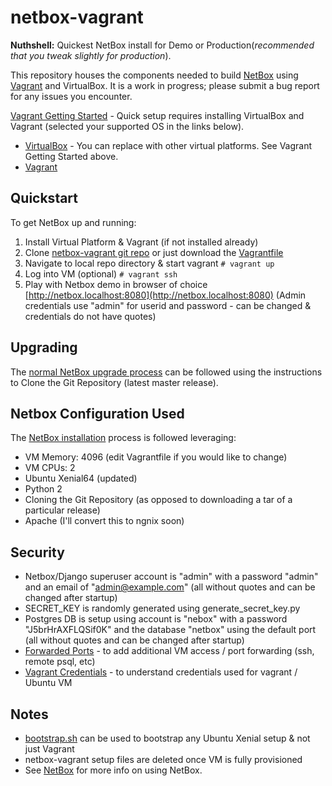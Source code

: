 # netbox-vagrant

**Nuthshell:** Quickest NetBox install for Demo or Production(*recommended that you tweak slightly for production*).

This repository houses the components needed to build [NetBox](https://github.com/digitalocean/netbox/) using [Vagrant](https://www.vagrantup.com/intro/index.html) and VirtualBox. It is a work in progress; please submit a bug report for any issues you encounter.

[Vagrant Getting Started](https://www.vagrantup.com/intro/getting-started/index.html) - Quick setup requires installing VirtualBox and Vagrant (selected your supported OS in the links below).

  * [VirtualBox](https://www.virtualbox.org/wiki/Downloads) - You can replace with other virtual platforms.  See Vagrant Getting Started above.
  * [Vagrant](https://www.vagrantup.com/downloads.html)

## Quickstart

To get NetBox up and running:

 1. Install Virtual Platform & Vagrant (if not installed already)
 2. Clone [netbox-vagrant git repo](https://github.com/ryanmerolle/netbox-vagrant/) or just download the [Vagrantfile](Vagrantfile)
 3. Navigate to local repo directory & start vagrant
```# vagrant up```
 4. Log into VM (optional)
```# vagrant ssh```
 5. Play with Netbox demo in browser of choice [http://netbox.localhost:8080](http://netbox.localhost:8080) (Admin credentials use "admin" for userid and password - can be changed & credentials do not have quotes)

## Upgrading
The [normal NetBox upgrade process](https://github.com/digitalocean/netbox/blob/develop/docs/installation/upgrading.md) can be followed using the instructions to Clone the Git Repository (latest master release).

## Netbox Configuration Used
The [NetBox installation](https://github.com/digitalocean/netbox/blob/develop/docs/installation/netbox.md) process is followed leveraging:

* VM Memory: 4096 (edit Vagrantfile if you would like to change)
* VM CPUs: 2
* Ubuntu Xenial64 (updated)
* Python 2
* Cloning the Git Repository (as opposed to downloading a tar of a particular release)
* Apache (I'll convert this to ngnix soon)

## Security
* Netbox/Django superuser account is "admin" with a password "admin" and an email of "admin@example.com" (all without quotes and can be changed after startup)
* SECRET_KEY is randomly generated using generate_secret_key.py
* Postgres DB is setup using account is "nebox" with a password "J5brHrAXFLQSif0K" and the database "netbox" using the default port (all without quotes and can be changed after startup)
* [Forwarded Ports](https://www.vagrantup.com/docs/networking/forwarded_ports.html) - to add additional VM access / port forwarding (ssh, remote psql, etc)
* [Vagrant Credentials](https://www.vagrantup.com/docs/boxes/base.html#default-user-settings) - to understand credentials used for vagrant / Ubuntu VM

## Notes
* [bootstrap.sh](bootstrap.sh) can be used to bootstrap any Ubuntu Xenial setup & not just Vagrant
* netbox-vagrant setup files are deleted once VM is fully provisioned
* See [NetBox](https://github.com/digitalocean/netbox/) for more info on using NetBox.